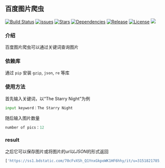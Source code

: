 ## 百度图片爬虫

[![Build Status](https://xibosun.github.io/douban_spider/docs/build_status.svg)](https://github.com/xibosun/baidu_spider)
[![issues](https://xibosun.github.io/douban_spider/docs/issues.svg)](https://github.com/xibosun/baidu_spider/issues)
[![Stars](https://xibosun.github.io/douban_spider/docs/stars.svg)](https://github.com/xibosun/baidu_spider/stargazers)
[![Dependencies](https://xibosun.github.io/douban_spider/docs/dependencies.svg)](https://www.python.org/downloads/release/python-363/)
[![Release](https://xibosun.github.io/douban_spider/docs/release.svg)](https://github.com/xibosun/baidu_spider)
[![License](https://xibosun.github.io/douban_spider/docs/license.svg)](https://opensource.org/licenses/mit-license.php)
[![](https://xibosun.github.io/douban_spider/docs/english.svg)](README.md)

### 介绍

百度图片爬虫可以通过关键词查询图片

### 依赖库

通过 `pip` 安装 `gzip`, `json`, `re` 等库

### 使用方法

首先输入关键词，以“The Starry Night”为例

```python
input keyword：The Starry Night
```

随后输入图片数量

```python
number of pics：12
```

### result

之后它可以保存图片或将图片的url以*JSON*的形式返回

```python
['https://ss1.bdstatic.com/70cFvXSh_Q1YnxGkpoWK1HF6hhy/it/u=3151821785,2257953516&fm=27&gp=0.jpg', 'https://ss0.bdstatic.com/70cFvHSh_Q1YnxGkpoWK1HF6hhy/it/u=2180750087,196933357&fm=27&gp=0.jpg', 'https://ss1.bdstatic.com/70cFvXSh_Q1YnxGkpoWK1HF6hhy/it/u=3934163105,2026184406&fm=27&gp=0.jpg', 'https://ss1.bdstatic.com/70cFuXSh_Q1YnxGkpoWK1HF6hhy/it/u=3378451335,1895294952&fm=27&gp=0.jpg', 'https://ss2.bdstatic.com/70cFvnSh_Q1YnxGkpoWK1HF6hhy/it/u=3879481087,3883224317&fm=27&gp=0.jpg', 'https://ss0.bdstatic.com/70cFvHSh_Q1YnxGkpoWK1HF6hhy/it/u=386725354,2830833392&fm=27&gp=0.jpg', 'https://ss1.bdstatic.com/70cFuXSh_Q1YnxGkpoWK1HF6hhy/it/u=2074250503,1148182660&fm=27&gp=0.jpg', 'https://ss0.bdstatic.com/70cFvHSh_Q1YnxGkpoWK1HF6hhy/it/u=3201361018,3145236084&fm=27&gp=0.jpg', 'https://ss0.bdstatic.com/70cFvHSh_Q1YnxGkpoWK1HF6hhy/it/u=1472224935,1575682395&fm=27&gp=0.jpg', 'https://ss1.bdstatic.com/70cFvXSh_Q1YnxGkpoWK1HF6hhy/it/u=1081326597,2339731606&fm=27&gp=0.jpg', 'https://ss1.bdstatic.com/70cFuXSh_Q1YnxGkpoWK1HF6hhy/it/u=4026543696,3011650539&fm=27&gp=0.jpg', 'https://ss0.bdstatic.com/70cFvHSh_Q1YnxGkpoWK1HF6hhy/it/u=4139601809,3953991665&fm=27&gp=0.jpg']
```
